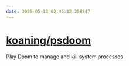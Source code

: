 ```yaml
---
date: 2025-05-13 02:45:12.258847
---
```


# [koaning/psdoom](https://github.com/koaning/psdoom)

Play Doom to manage and kill system processes